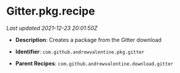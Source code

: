 # Gitter.pkg.recipe

_Last updated 2021-12-23 20:01:50Z_

- **Description**: Creates a package from the Gitter download

- **Identifier**: `com.github.andrewvalentine.pkg.gitter`

- **Parent Recipes**: `com.github.andrewvalentine.download.gitter`
